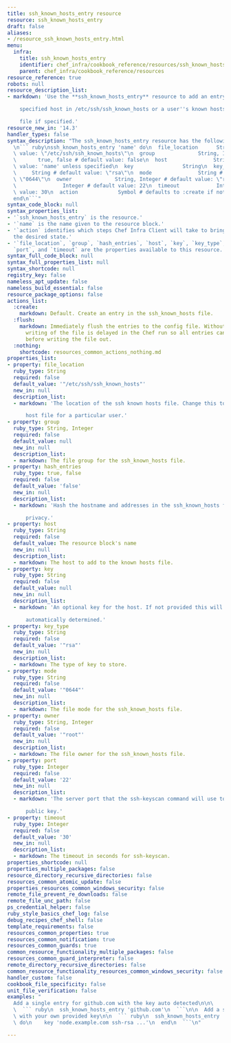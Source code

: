 ```yaml
---
title: ssh_known_hosts_entry resource
resource: ssh_known_hosts_entry
draft: false
aliases:
- /resource_ssh_known_hosts_entry.html
menu:
  infra:
    title: ssh_known_hosts_entry
    identifier: chef_infra/cookbook_reference/resources/ssh_known_hosts_entry ssh_known_hosts_entry
    parent: chef_infra/cookbook_reference/resources
resource_reference: true
robots: null
resource_description_list:
- markdown: 'Use the **ssh_known_hosts_entry** resource to add an entry for the

    specified host in /etc/ssh/ssh_known_hosts or a user''s known hosts

    file if specified.'
resource_new_in: '14.3'
handler_types: false
syntax_description: "The ssh_known_hosts_entry resource has the following syntax:\n\
  \n``` ruby\nssh_known_hosts_entry 'name' do\n  file_location      String # default\
  \ value: \"/etc/ssh/ssh_known_hosts\"\n  group              String, Integer\n  hash_entries\
  \       true, false # default value: false\n  host               String # default\
  \ value: 'name' unless specified\n  key                String\n  key_type      \
  \     String # default value: \"rsa\"\n  mode               String # default value:\
  \ \"0644\"\n  owner              String, Integer # default value: \"root\"\n  port\
  \               Integer # default value: 22\n  timeout            Integer # default\
  \ value: 30\n  action             Symbol # defaults to :create if not specified\n\
  end\n```"
syntax_code_block: null
syntax_properties_list:
- '`ssh_known_hosts_entry` is the resource.'
- '`name` is the name given to the resource block.'
- '`action` identifies which steps Chef Infra Client will take to bring the node into
  the desired state.'
- '`file_location`, `group`, `hash_entries`, `host`, `key`, `key_type`, `mode`, `owner`,
  `port`, and `timeout` are the properties available to this resource.'
syntax_full_code_block: null
syntax_full_properties_list: null
syntax_shortcode: null
registry_key: false
nameless_apt_update: false
nameless_build_essential: false
resource_package_options: false
actions_list:
  :create:
    markdown: Default. Create an entry in the ssh_known_hosts file.
  :flush:
    markdown: Immediately flush the entries to the config file. Without this the actual
      writing of the file is delayed in the Chef run so all entries can be accumulated
      before writing the file out.
  :nothing:
    shortcode: resources_common_actions_nothing.md
properties_list:
- property: file_location
  ruby_type: String
  required: false
  default_value: '"/etc/ssh/ssh_known_hosts"'
  new_in: null
  description_list:
  - markdown: 'The location of the ssh known hosts file. Change this to set a known

      host file for a particular user.'
- property: group
  ruby_type: String, Integer
  required: false
  default_value: null
  new_in: null
  description_list:
  - markdown: The file group for the ssh_known_hosts file.
- property: hash_entries
  ruby_type: true, false
  required: false
  default_value: 'false'
  new_in: null
  description_list:
  - markdown: 'Hash the hostname and addresses in the ssh_known_hosts file for

      privacy.'
- property: host
  ruby_type: String
  required: false
  default_value: The resource block's name
  new_in: null
  description_list:
  - markdown: The host to add to the known hosts file.
- property: key
  ruby_type: String
  required: false
  default_value: null
  new_in: null
  description_list:
  - markdown: 'An optional key for the host. If not provided this will be

      automatically determined.'
- property: key_type
  ruby_type: String
  required: false
  default_value: '"rsa"'
  new_in: null
  description_list:
  - markdown: The type of key to store.
- property: mode
  ruby_type: String
  required: false
  default_value: '"0644"'
  new_in: null
  description_list:
  - markdown: The file mode for the ssh_known_hosts file.
- property: owner
  ruby_type: String, Integer
  required: false
  default_value: '"root"'
  new_in: null
  description_list:
  - markdown: The file owner for the ssh_known_hosts file.
- property: port
  ruby_type: Integer
  required: false
  default_value: '22'
  new_in: null
  description_list:
  - markdown: 'The server port that the ssh-keyscan command will use to gather the

      public key.'
- property: timeout
  ruby_type: Integer
  required: false
  default_value: '30'
  new_in: null
  description_list:
  - markdown: The timeout in seconds for ssh-keyscan.
properties_shortcode: null
properties_multiple_packages: false
resource_directory_recursive_directories: false
resources_common_atomic_update: false
properties_resources_common_windows_security: false
remote_file_prevent_re_downloads: false
remote_file_unc_path: false
ps_credential_helper: false
ruby_style_basics_chef_log: false
debug_recipes_chef_shell: false
template_requirements: false
resources_common_properties: true
resources_common_notification: true
resources_common_guards: true
common_resource_functionality_multiple_packages: false
resources_common_guard_interpreter: false
remote_directory_recursive_directories: false
common_resource_functionality_resources_common_windows_security: false
handler_custom: false
cookbook_file_specificity: false
unit_file_verification: false
examples: "
  Add a single entry for github.com with the key auto detected\n\n\
  \  ``` ruby\n  ssh_known_hosts_entry 'github.com'\n  ```\n\n  Add a single entry\
  \ with your own provided key\n\n  ``` ruby\n  ssh_known_hosts_entry 'github.com'\
  \ do\n    key 'node.example.com ssh-rsa ...'\n  end\n  ```\n"

---
```

